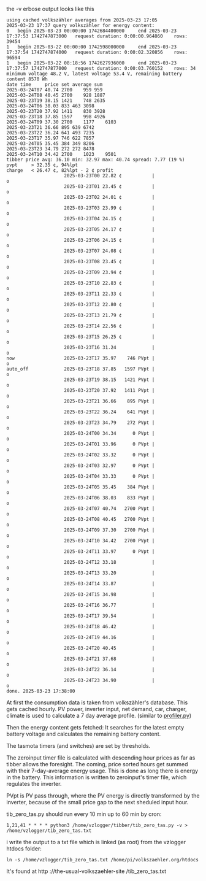 the -v erbose output looks like this

```
using cached volkszähler averages from 2025-03-23 17:05
2025-03-23 17:37 query volkszähler for energy content:
0 	begin 2025-03-23 00:00:00 1742684400000 	end 2025-03-23 17:37:53 1742747873000 	request duration: 0:00:00.964860 	rows: 39454
1 	begin 2025-03-22 00:00:00 1742598000000 	end 2025-03-23 17:37:54 1742747874000 	request duration: 0:00:02.320856 	rows: 96594
1 	begin 2025-03-22 08:18:56 1742627936000 	end 2025-03-23 17:37:57 1742747877000 	request duration: 0:00:03.760152 	rows: 34
minimum voltage 48.2 V, latest voltage 53.4 V, remaining battery content 8570 Wh
date time     price	set	average	sum
2025-03-24T07 40.74	2700	959	959
2025-03-24T08 40.45	2700	928	1887
2025-03-23T19 38.15	1421	748	2635
2025-03-24T06 38.03	833	463	3098
2025-03-23T20 37.92	1411	830	3928
2025-03-23T18 37.85	1597	998	4926
2025-03-24T09 37.30	2700	1177	6103
2025-03-23T21 36.66	895	639	6742
2025-03-23T22 36.24	641	493	7235
2025-03-23T17 35.97	746	622	7857
2025-03-24T05 35.45	384	349	8206
2025-03-23T23 34.79	272	272	8478
2025-03-24T10 34.42	2700	1023	9501
tibber price avg: 36.10 min: 32.97 max: 40.74 spread: 7.77 (19 %) 
pvpt	 > 32.35 ¢, 94%lpt 
charge	 < 26.47 ¢, 82%lpt - 2 ¢ profit
                     2025-03-23T00 22.82 ¢           |                      o
                     2025-03-23T01 23.45 ¢           |                       o
                     2025-03-23T02 24.01 ¢           |                        o
                     2025-03-23T03 23.99 ¢           |                       o
                     2025-03-23T04 24.15 ¢           |                        o
                     2025-03-23T05 24.17 ¢           |                        o
                     2025-03-23T06 24.15 ¢           |                        o
                     2025-03-23T07 24.08 ¢           |                        o
                     2025-03-23T08 23.45 ¢           |                       o
                     2025-03-23T09 23.94 ¢           |                       o
                     2025-03-23T10 22.83 ¢           |                      o
                     2025-03-23T11 22.33 ¢           |                      o
                     2025-03-23T12 22.80 ¢           |                      o
                     2025-03-23T13 21.79 ¢           |                     o
                     2025-03-23T14 22.56 ¢           |                      o
                     2025-03-23T15 26.25 ¢           |                          o
                     2025-03-23T16 31.24             |                               o
now                  2025-03-23T17 35.97    746 PVpt |                                   o
auto_off             2025-03-23T18 37.85   1597 PVpt |                                     o
                     2025-03-23T19 38.15   1421 PVpt |                                      o
                     2025-03-23T20 37.92   1411 PVpt |                                     o
                     2025-03-23T21 36.66    895 PVpt |                                    o
                     2025-03-23T22 36.24    641 PVpt |                                    o
                     2025-03-23T23 34.79    272 PVpt |                                  o
                     2025-03-24T00 34.34      0 PVpt |                                  o
                     2025-03-24T01 33.96      0 PVpt |                                 o
                     2025-03-24T02 33.32      0 PVpt |                                 o
                     2025-03-24T03 32.97      0 PVpt |                                o
                     2025-03-24T04 33.33      0 PVpt |                                 o
                     2025-03-24T05 35.45    384 PVpt |                                   o
                     2025-03-24T06 38.03    833 PVpt |                                      o
                     2025-03-24T07 40.74   2700 PVpt |                                        o
                     2025-03-24T08 40.45   2700 PVpt |                                        o
                     2025-03-24T09 37.30   2700 PVpt |                                     o
                     2025-03-24T10 34.42   2700 PVpt |                                  o
                     2025-03-24T11 33.97      0 PVpt |                                 o
                     2025-03-24T12 33.18             |                                 o
                     2025-03-24T13 33.20             |                                 o
                     2025-03-24T14 33.87             |                                 o
                     2025-03-24T15 34.98             |                                  o
                     2025-03-24T16 36.77             |                                    o
                     2025-03-24T17 39.54             |                                       o
                     2025-03-24T18 46.42             |                                              o
                     2025-03-24T19 44.16             |                                            o
                     2025-03-24T20 40.45             |                                        o
                     2025-03-24T21 37.68             |                                     o
                     2025-03-24T22 36.14             |                                    o
                     2025-03-24T23 34.90             |                                  o
done. 2025-03-23 17:38:00
```
At first the consumption data is taken from volkszähler's database. This gets cached hourly.
PV power, inverter input, net demand, car, charger, climate is used to calculate a 7 day average profile. (similar to [profiler.py](https://github.com/E-t0m/zeroinput/blob/main/profiler.py))

Then the energy content gets fetched: It searches for the latest empty battery voltage and calculates the remaining battery content.

The tasmota timers (and switches) are set by thresholds.

The zeroinput timer file is calculated with descending hour prices as far as tibber allows the foresight.
The coming, price sorted hours get summed with their 7-day-average energy usage. This is done as long there is energy in the battery.
This information is written to zeroinput's timer file, which regulates the inverter.

PVpt is PV pass through, where the PV energy is directly transformed by the inverter, because of the small price gap to the next sheduled input hour.

tib_zero_tas.py should run every 10 min up to 60 min by cron:
```
1,21,41 * * * *	python3 /home/vzlogger/tibber/tib_zero_tas.py -v > /home/vzlogger/tib_zero_tas.txt
```
i write the output to a txt file which is linked (as root) from the vzlogger htdocs folder:
```
ln -s /home/vzlogger/tib_zero_tas.txt /home/pi/volkszaehler.org/htdocs
```
It's found at http ://the-usual-volkszaehler-site /tib_zero_tas.txt
